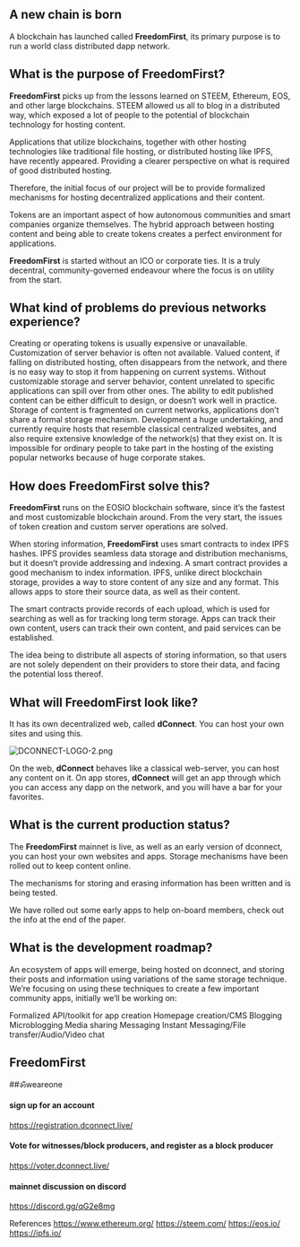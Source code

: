 ## A new chain is born

A blockchain has launched called **FreedomFirst**, its primary purpose is to run a world class distributed dapp network.

## What is the purpose of **FreedomFirst**?

**FreedomFirst** picks up from the lessons learned on STEEM, Ethereum, EOS, and other large blockchains. STEEM allowed us all to blog in a distributed way, which exposed a lot of people to the potential of blockchain technology for hosting content.

Applications that utilize blockchains, together with other hosting technologies like traditional file hosting, or distributed hosting like IPFS, have recently appeared. Providing a clearer perspective on what is required of good distributed hosting.

Therefore, the initial focus of our project will be to provide formalized mechanisms for hosting decentralized applications and their content.

Tokens are an important aspect of how autonomous communities and smart companies organize themselves. The hybrid approach between hosting content and being able to create tokens creates a perfect environment for applications.

**FreedomFirst** is started without an ICO or corporate ties. It is a truly decentral, community-governed endeavour where the focus is on utility from the start.

## What kind of problems do previous networks experience?

Creating or operating tokens is usually expensive or unavailable.
Customization of server behavior is often not available.
Valued content, if falling on distributed hosting,  often disappears from the  network, and there is no easy way to stop it from happening on current systems.
Without customizable storage and server behavior, content unrelated to specific applications can spill over from other ones.
The ability to edit published content can be either difficult to design, or doesn’t work well in  practice.
Storage of content is fragmented on current networks, applications don’t share a formal storage mechanism.
Development a huge undertaking, and currently require hosts that resemble classical centralized websites, and also require extensive knowledge of the network(s) that they exist on.
It is impossible for ordinary people to take part in the hosting of the existing popular networks because of huge corporate stakes.

## How does **FreedomFirst** solve this?

**FreedomFirst** runs on the EOSIO blockchain software, since it’s the fastest and most customizable blockchain around. From the very start, the issues of token creation and custom server operations are solved. 

When storing information, **FreedomFirst** uses smart contracts to index IPFS hashes. IPFS provides seamless data storage and distribution mechanisms, but it doesn’t provide addressing and indexing. A smart contract provides a good mechanism to index information. IPFS, unlike direct blockchain storage, provides a way to store content of any size and any format. This allows apps to store their source data, as well as their content.

The smart contracts provide records of each upload, which is used for searching as well as for tracking long term storage. Apps can track their own content, users can track their own content, and paid services can be established.

The idea being to distribute all aspects of storing information, so that users are not solely dependent on their providers to store their data, and facing the potential loss thereof.

## What will **FreedomFirst** look like?

It has its own decentralized web, called **dConnect**. You can host your own sites and  using this.

![DCONNECT-LOGO-2.png](https://cdn.steemitimages.com/DQmPCGd7UMMjJwxh1UbLxqTkvFzTBir4ddwnyBxQmuVJMrU/DCONNECT-LOGO-2.png)

On the web, **dConnect** behaves like a classical web-server, you can host any content on it.
On app stores, **dConnect** will get an app through which you can access any dapp on the network, and you will have a bar for your favorites.

## What is the current production status?

The **FreedomFirst** mainnet is live, as well as an early version of dconnect, you can host your own websites and apps. Storage mechanisms have been rolled out to keep content online.

The mechanisms for storing and erasing information has been written and is being tested. 

We have rolled out some early apps to help on-board members, check out the info at the end of the paper.

## What is the development roadmap?

An ecosystem of apps will emerge, being hosted on dconnect, and storing their posts and information using variations of the same storage technique. We’re focusing on using these techniques to create a few important community apps, initially we’ll be working on:

Formalized API/toolkit for app creation
Homepage creation/CMS
Blogging
Microblogging
Media sharing
Messaging
Instant Messaging/File transfer/Audio/Video chat

## **FreedomFirst**
##ॐweareone 

#### sign up for an account
https://registration.dconnect.live/

#### Vote for witnesses/block producers, and register as a block producer
https://voter.dconnect.live/

#### mainnet discussion on discord
https://discord.gg/qG2e8mg

References
https://www.ethereum.org/
https://steem.com/
https://eos.io/
https://ipfs.io/

